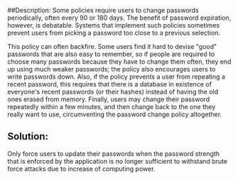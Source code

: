 ##Description:
Some policies require users to change passwords periodically, often every 90 or 180 days. 
The benefit of password expiration, however, is debatable. Systems that implement such 
policies sometimes prevent users from picking a password too close to a previous selection.

This policy can often backfire. Some users find it hard to devise "good" passwords that are 
also easy to remember, so if people are required to choose many passwords because they have 
to change them often, they end up using much weaker passwords; the policy also encourages 
users to write passwords down. Also, if the policy prevents a user from repeating a recent password, 
this requires that there is a database in existence of everyone's recent passwords (or their hashes) 
instead of having the old ones erased from memory. Finally, users may change their password repeatedly
within a few minutes, and then change back to the one they really want to use, circumventing the 
password change policy altogether.

## Solution:
Only force users to update their passwords when the password strength that is enforced by the application
is no longer sufficient to withstand brute force attacks due to increase of computing power.
